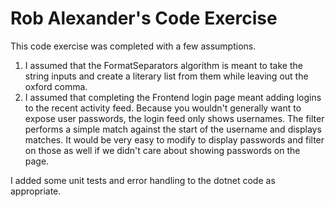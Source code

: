 # Rob Alexander's Code Exercise

This code exercise was completed with a few assumptions.

<ol>
	<li>I assumed that the FormatSeparators algorithm is meant to take the string inputs and create a literary list from them while leaving out the oxford comma.</li>
	<li>I assumed that completing the Frontend login page meant adding logins to the recent activity feed. Because you wouldn't generally want to expose user passwords, the login feed only shows usernames. The filter performs a simple match against the start of the username and displays matches. It would be very easy to modify to display passwords and filter on those as well if we didn't care about showing passwords on the page.</li>
</ol>

I added some unit tests and error handling to the dotnet code as appropriate.